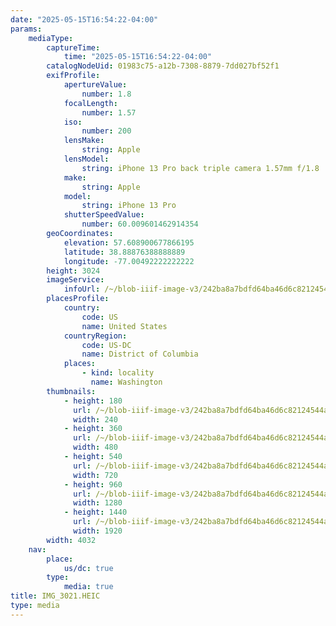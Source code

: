 ```yaml
---
date: "2025-05-15T16:54:22-04:00"
params:
    mediaType:
        captureTime:
            time: "2025-05-15T16:54:22-04:00"
        catalogNodeUid: 01983c75-a12b-7308-8879-7dd027bf52f1
        exifProfile:
            apertureValue:
                number: 1.8
            focalLength:
                number: 1.57
            iso:
                number: 200
            lensMake:
                string: Apple
            lensModel:
                string: iPhone 13 Pro back triple camera 1.57mm f/1.8
            make:
                string: Apple
            model:
                string: iPhone 13 Pro
            shutterSpeedValue:
                number: 60.009601462914354
        geoCoordinates:
            elevation: 57.608900677866195
            latitude: 38.88876388888889
            longitude: -77.00492222222222
        height: 3024
        imageService:
            infoUrl: /~/blob-iiif-image-v3/242ba8a7bdfd64ba46d6c82124544a1127c090f490f364f3b9f8cb28a76ff7a8/info.json
        placesProfile:
            country:
                code: US
                name: United States
            countryRegion:
                code: US-DC
                name: District of Columbia
            places:
                - kind: locality
                  name: Washington
        thumbnails:
            - height: 180
              url: /~/blob-iiif-image-v3/242ba8a7bdfd64ba46d6c82124544a1127c090f490f364f3b9f8cb28a76ff7a8/full/240%2C180/0/default.jpg
              width: 240
            - height: 360
              url: /~/blob-iiif-image-v3/242ba8a7bdfd64ba46d6c82124544a1127c090f490f364f3b9f8cb28a76ff7a8/full/480%2C360/0/default.jpg
              width: 480
            - height: 540
              url: /~/blob-iiif-image-v3/242ba8a7bdfd64ba46d6c82124544a1127c090f490f364f3b9f8cb28a76ff7a8/full/720%2C540/0/default.jpg
              width: 720
            - height: 960
              url: /~/blob-iiif-image-v3/242ba8a7bdfd64ba46d6c82124544a1127c090f490f364f3b9f8cb28a76ff7a8/full/1280%2C960/0/default.jpg
              width: 1280
            - height: 1440
              url: /~/blob-iiif-image-v3/242ba8a7bdfd64ba46d6c82124544a1127c090f490f364f3b9f8cb28a76ff7a8/full/1920%2C1440/0/default.jpg
              width: 1920
        width: 4032
    nav:
        place:
            us/dc: true
        type:
            media: true
title: IMG_3021.HEIC
type: media
---
```

